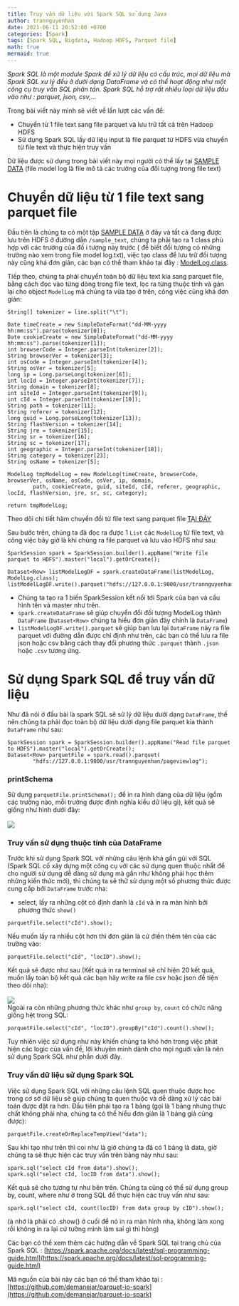 ```yaml
---
title: Truy vấn dữ liệu với Spark SQL sử dụng Java 
author: trannguyenhan 
date: 2021-06-11 20:52:00 +0700
categories: [Spark]
tags: [Spark SQL, Bigdata, Hadoop HDFS, Parquet file]
math: true
mermaid: true
---
```


*Spark SQL là một module Spark để xử lý dữ liệu có cấu trúc, mọi dữ liệu mà Spark SQL xư lý đều ở dưới dạng DataFrame và có thể hoạt động như một công cụ truy vấn SQL phân tán. Spark SQL hỗ trợ rất nhiều loại dữ liệu đầu vào như : parquet, json, csv,...*

Trong bài viết này mình sẽ viết về lần lượt các vấn đề: 
- Chuyển từ 1 file text sang file parquet và lưu trữ tất cả trên Hadoop HDFS
- Sử dụng Spark SQL lấy dữ liệu input là file parquet từ HDFS vừa chuyển từ file text và thực hiện truy vấn

Dữ liệu được sử dụng trong bài viết này mọi người có thể lấy tại [SAMPLE DATA](https://github.com/demanejar/parquet-io-spark/tree/master/sample_text) (file model log là file mô tả các trường của đối tượng trong file text)

# Chuyển dữ liệu từ 1 file text sang parquet file 
Đầu tiên là chúng ta có một tập [SAMPLE DATA](https://github.com/demanejar/parquet-io-spark/tree/master/sample_text) ở đây và tất cả đang được lưu trên HDFS ở đường dẫn `/sample_text`, chúng ta phải tạo ra 1 class phù hợp với các trường của đố i tượng này trước ( để biết đối tượng có những trường nào xem trong file model log.txt), việc tạo class để lưu trữ đối tượng này cũng khá đơn giản, các bạn có thể tham khảo tại đây : [ModelLog.class](https://github.com/demanejar/parquet-io-spark/blob/master/src/model/ModelLog.java).

Tiếp theo, chúng ta phải chuyển toàn bộ dữ liệu text kia sang parquet file, bằng cách đọc vào từng dòng trong file text, lọc ra từng thuộc tính và gán lại cho object `ModelLog` mà chúng ta vừa tạo ở trên, công việc cũng khá đơn giản: 
```
String[] tokenizer = line.split("\t");

Date timeCreate = new SimpleDateFormat("dd-MM-yyyy hh:mm:ss").parse(tokenizer[0]);
Date cookieCreate = new SimpleDateFormat("dd-MM-yyyy hh:mm:ss").parse(tokenizer[1]);
int browserCode = Integer.parseInt(tokenizer[2]);
String browserVer = tokenizer[3];
int osCode = Integer.parseInt(tokenizer[4]);
String osVer = tokenizer[5];
long ip = Long.parseLong(tokenizer[6]);
int locId = Integer.parseInt(tokenizer[7]);
String domain = tokenizer[8];
int siteId = Integer.parseInt(tokenizer[9]);
int cId = Integer.parseInt(tokenizer[10]);
String path = tokenizer[11];
String referer = tokenizer[12];
long guid = Long.parseLong(tokenizer[13]);
String flashVersion = tokenizer[14];
String jre = tokenizer[15];
String sr = tokenizer[16];
String sc = tokenizer[17];
int geographic = Integer.parseInt(tokenizer[18]);
String category = tokenizer[23];
String osName = tokenizer[5];

ModelLog tmpModelLog = new ModelLog(timeCreate, browserCode, browserVer, osName, osCode, osVer, ip, domain,
        path, cookieCreate, guid, siteId, cId, referer, geographic, locId, flashVersion, jre, sr, sc, category);

return tmpModelLog;
```

Theo dõi chi tiết hàm chuyển đổi từ file text sang parquet file [TẠI ĐÂY](https://github.com/demanejar/parquet-io-spark/blob/master/src/fileservices/ReadFileText.java)

Sau bước trên, chúng ta đã đọc ra được 1 `List` các `ModelLog` từ file text, và công việc bây giờ là khi chúng ra file parquet và lưu vào HDFS như sau: 
```
SparkSession spark = SparkSession.builder().appName("Write file parquet to HDFS").master("local").getOrCreate();
		
Dataset<Row> listModelLogDF = spark.createDataFrame(listModelLog, ModelLog.class);
listModelLogDF.write().parquet("hdfs://127.0.0.1:9000/usr/trannguyenhan/pageviewlog");
```

- Chúng ta tạo ra 1 biến SparkSession kết nối tới Spark của bạn và cấu hình tên và master như trên. 
- `spark.createDataFrame` sẽ giúp chuyển đổi đối tượng ModelLog thành `DataFrame` (`Dataset<Row>` chúng ta hiểu đơn giản đây chính là `DataFrame`)
- `listModelLogDF.write().parquet` sẽ giúp bạn lưu lại `DataFrame` này ra file parquet với đường dẫn được chỉ định như trên, các bạn có thể lưu ra file json hoặc csv bằng cách thay đổi phương thức `.parquet` thành `.json` hoặc `.csv` tương ứng.

# Sử dụng Spark SQL để truy vấn dữ liệu 
Như đã nói ở đầu bài là spark SQL sẽ sử lý dữ liệu dưới dạng `DataFrame`, thế nên chúng ta phải đọc toàn bộ dữ liệu dưới dạng file parquet kia thành `DataFrame` như sau: 
```
SparkSession spark = SparkSession.builder().appName("Read file parquet to HDFS").master("local").getOrCreate();
Dataset<Row> parquetFile = spark.read().parquet(
        "hdfs://127.0.0.1:9000/usr/trannguyenhan/pageviewlog");
```

### printSchema
Sử dụng `parquetFile.printSchema();` để in ra hình dạng của dữ liệu (gồm các trường nào, mỗi trường được định nghĩa kiểu dữ liệu gì), kết quả sẽ giống như hình dưới đây: <br /><br />
![](https://i.pinimg.com/564x/20/8c/55/208c554c407ca929eef33d50b25be0fa.jpg)
<br />

### Truy vấn sử dụng thuộc tính của DataFrame
Trước khi sử dụng Spark SQL với những câu lệnh khá gần gũi với SQL (Spark SQL cố xây dựng một công cụ với các sử dụng quen thuộc nhất để cho người sử dụng dễ dàng sử dụng mà gần như không phải học thêm những kiến thức mới), thì chúng ta sẽ thử sử dụng một số phương thức được cung cấp bởi `DataFrame` trước nha: 
- select, lấy ra những cột có định danh là `cId` và in ra màn hình bởi phương thức `show()`
```
parquetFile.select("cId").show();
```
Nếu muốn lấy ra nhiều cột hơn thì đơn giản là cứ điền thêm tên của các trường vào: 
```
parquetFile.select("cId", "locID").show();
```
Kết quả sẽ được như sau (Kết quả in ra terminal sẽ chỉ hiện 20 kết quả, muốn lấy toàn bộ kết quả các bạn hãy write ra file csv hoặc json đễ tiện theo dõi nha): <br /><br />
![](https://i.pinimg.com/564x/30/f9/9a/30f99a8edb7b6838653196056c9ad3d4.jpg)
<br />
Ngoài ra còn những phương thức khác như `group by`, `count` có chức năng giống hệt trong SQL:
```
parquetFile.select("cId", "locID").groupBy("cId").count().show();
```
Tuy nhiên việc sử dụng như này khiến chúng ta khó hơn trong việc phát hiện các logic của vấn đề, lời khuyên mình dành cho mọi người vẫn là nên sử dụng Spark SQL như phần dưới đây.

### Truy vấn dữ liệu sử dụng Spark SQL
Việc sử dụng Spark SQL với những câu lệnh SQL quen thuộc được học trong cơ sở dữ liệu sẽ giúp chúng ta quen thuộc và dễ dàng xử lý các bài toán được đặt ra hơn.
Đầu tiên phải tạo ra 1 bảng (gọi là 1 bảng nhưng thực chất không phải nha, chúng ta có thể hiểu đơn giản là 1 bảng giả cũng được): 
```
parquetFile.createOrReplaceTempView("data");
```
Sau khi tạo như trên thì coi như là giờ chúng ta đã có 1 bảng là data, giờ chúng ta sẽ thực hiện các truy vấn trên bảng này như sau: 
```
spark.sql("select cId from data").show();
spark.sql("select cId, locID from data").show();
```
Kết quả sẽ cho tương tự như bên trên.
Chúng ta cũng có thể sử dụng group by, count, where như ở trong SQL để thực hiện các truy vấn như sau: 
```
spark.sql("select cId, count(locID) from data group by cID").show();
```
(à nhớ là phải có .show() ở cuối để nó in ra màn hình nha, không làm xong rồi không in ra lại cứ tưởng mình làm sai gì thì hỏng)

Các bạn có thể xem thêm các hướng dẫn về Spark SQL tại trang chủ của Spark SQL : [https://spark.apache.org/docs/latest/sql-programming-guide.html](https://spark.apache.org/docs/latest/sql-programming-guide.html)

Mã nguồn của bài này các bạn có thể tham khảo tại : [https://github.com/demanejar/parquet-io-spark](https://github.com/demanejar/parquet-io-spark)
